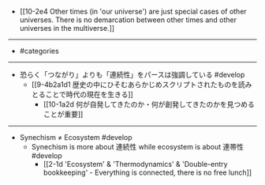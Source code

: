 - [[10-2e4 Other times (in 'our universe') are just special cases of other universes. There is no demarcation between other times and other universes in the multiverse.]]
---
- #categories
---
- 恐らく「つながり」よりも「連続性」をパースは強調している #develop
  - [[9-4b2a1d1 歴史の中にひそむあらかじめスクリプトされたものを読みとることで時代の現在を生きる]]
    - [[10-1a2d 何が自発してきたのか・何が創発してきたのかを見つめることが重要]]
---
- Synechism ≠ Ecosystem #develop
    - Synechism is more about 連続性 while ecosystem is about 連帯性 #develop
      - [[2-1d 'Ecosystem' & 'Thermodynamics' & 'Double-entry bookkeeping' - Everything is connected, there is no free lunch]]
